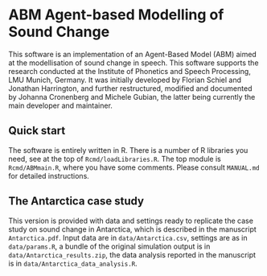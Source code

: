 # ABM Agent-based Modelling of Sound Change

This software is an implementation of an Agent-Based Model (ABM) aimed at the modellisation of sound change in speech. This software supports the research conducted at the Institute of Phonetics and Speech Processing, LMU Munich, Germany. 
It was initially developed  by Florian Schiel and Jonathan Harrington, and further restructured, modified and documented by Johanna Cronenberg and Michele Gubian, the latter being currently the main developer and maintainer. 

## Quick start

The software is entirely written in R.
There is a number of R libraries you need, see at the top of `Rcmd/loadLibraries.R`.
The top module is `Rcmd/ABMmain.R`, where you have some comments. Please consult `MANUAL.md` for detailed instructions.

## The Antarctica case study

This version is provided with data and settings ready to replicate the case study on sound change in Antarctica, which is described in the manuscript `Antarctica.pdf`. 
Input data are in `data/Antarctica.csv`, settings are as in `data/params.R`,
a bundle of the original simulation output is in `data/Antarctica_results.zip`,
the data analysis reported in the manuscript is in `data/Antarctica_data_analysis.R`.













